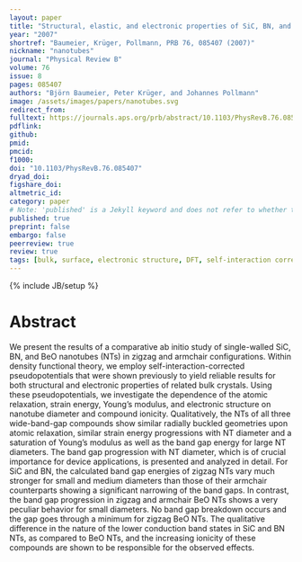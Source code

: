 ```yaml
---
layout: paper
title: "Structural, elastic, and electronic properties of SiC, BN, and BeO nanotubes"
year: "2007"
shortref: "Baumeier, Krüger, Pollmann, PRB 76, 085407 (2007)"
nickname: "nanotubes"
journal: "Physical Review B"
volume: 76
issue: 8
pages: 085407 
authors: "Björn Baumeier, Peter Krüger, and Johannes Pollmann"
image: /assets/images/papers/nanotubes.svg
redirect_from: 
fulltext: https://journals.aps.org/prb/abstract/10.1103/PhysRevB.76.085407
pdflink: 
github: 
pmid: 
pmcid: 
f1000: 
doi: "10.1103/PhysRevB.76.085407"
dryad_doi: 
figshare_doi: 
altmetric_id: 
category: paper
# Note: 'published' is a Jekyll keyword and does not refer to whether the paper is published, but rather to whether this Markdown should be part of the rendered site.
published: true
preprint: false
embargo: false	
peerreview: true
review: true
tags: [bulk, surface, electronic structure, DFT, self-interaction corrections]
---
```

{% include JB/setup %}

# Abstract 

We present the results of a comparative ab initio study of single-walled SiC, BN, and BeO nanotubes (NTs) in zigzag and armchair configurations. Within density functional theory, we employ self-interaction-corrected pseudopotentials that were shown previously to yield reliable results for both structural and electronic properties of related bulk crystals. Using these pseudopotentials, we investigate the dependence of the atomic relaxation, strain energy, Young’s modulus, and electronic structure on nanotube diameter and compound ionicity. Qualitatively, the NTs of all three wide-band-gap compounds show similar radially buckled geometries upon atomic relaxation, similar strain energy progressions with NT diameter and a saturation of Young’s modulus as well as the band gap energy for large NT diameters. The band gap progression with NT diameter, which is of crucial importance for device applications, is presented and analyzed in detail. For SiC and BN, the calculated band gap energies of zigzag NTs vary much stronger for small and medium diameters than those of their armchair counterparts showing a significant narrowing of the band gaps. In contrast, the band gap progression in zigzag and armchair BeO NTs shows a very peculiar behavior for small diameters. No band gap breakdown occurs and the gap goes through a minimum for zigzag BeO NTs. The qualitative difference in the nature of the lower conduction band states in SiC and BN NTs, as compared to BeO NTs, and the increasing ionicity of these compounds are shown to be responsible for the observed effects.